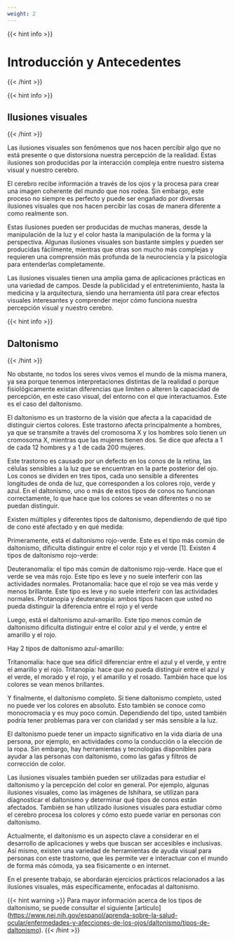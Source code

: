 ```yaml
---
weight: 2
---
```


{{< hint info >}}
# Introducción y Antecedentes
{{< /hint >}}

{{< hint info >}}
## Ilusiones visuales
{{< /hint >}}

Las ilusiones visuales son fenómenos que nos hacen percibir algo que no está presente o que distorsiona nuestra percepción de la realidad. Estas ilusiones son producidas por la interacción compleja entre nuestro sistema visual y nuestro cerebro.

El cerebro recibe información a través de los ojos y la procesa para crear una imagen coherente del mundo que nos rodea. Sin embargo, este proceso no siempre es perfecto y puede ser engañado por diversas ilusiones visuales que nos hacen percibir las cosas de manera diferente a como realmente son.

Estas ilusiones pueden ser producidas de muchas maneras, desde la manipulación de la luz y el color hasta la manipulación de la forma y la perspectiva. Algunas ilusiones visuales son bastante simples y pueden ser producidas fácilmente, mientras que otras son mucho más complejas y requieren una comprensión más profunda de la neurociencia y la psicología para entenderlas completamente.

Las ilusiones visuales tienen una amplia gama de aplicaciones prácticas en una variedad de campos. Desde la publicidad y el entretenimiento, hasta la medicina y la arquitectura, siendo una herramienta útil para crear efectos visuales interesantes y comprender mejor cómo funciona nuestra percepción visual y nuestro cerebro.

{{< hint info >}}
## Daltonismo
{{< /hint >}}

No obstante, no todos los seres vivos vemos el mundo de la misma manera, ya sea porque tenemos interpretaciones distintas de la realidad o porque fisiológicamente existan diferencias que limiten o alteren la capacidad de percepción, en este caso visual, del entorno con el que interactuamos. Este es el caso del daltonismo.

El daltonismo es un trastorno de la visión que afecta a la capacidad de distinguir ciertos colores. Este trastorno afecta principalmente a hombres, ya que se transmite a través del cromosoma X y los hombres solo tienen un cromosoma X, mientras que las mujeres tienen dos. Se dice que afecta a 1 de cada 12 hombres y a 1 de cada 200 mujeres.

Este trastorno es causado por un defecto en los conos de la retina, las células sensibles a la luz que se encuentran en la parte posterior del ojo. Los conos se dividen en tres tipos, cada uno sensible a diferentes longitudes de onda de luz, que corresponden a los colores rojo, verde y azul. En el daltonismo, uno o más de estos tipos de conos no funcionan correctamente, lo que hace que los colores se vean diferentes o no se puedan distinguir.

Existen múltiples y diferentes tipos de daltonismo, dependiendo de qué tipo de cono esté afectado y en qué medida:

Primeramente, está el daltonismo rojo-verde. Este es el tipo más común de daltonismo, dificulta distinguir entre el color rojo y el verde [1].
Existen 4 tipos de daltonismo rojo-verde:

Deuteranomalía: el tipo más común de daltonismo rojo-verde. Hace que el verde se vea más rojo. Este tipo es leve y no suele interferir con las actividades normales.
Protanomalía: hace que el rojo se vea más verde y menos brillante. Este tipo es leve y no suele interferir con las actividades normales.
Protanopia y deuteranopia: ambos tipos hacen que usted no pueda distinguir la diferencia entre el rojo y el verde

Luego, está el daltonismo azul-amarillo. Este tipo menos común de daltonismo dificulta distinguir entre el color azul y el verde, y entre el amarillo y el rojo.

Hay 2 tipos de daltonismo azul-amarillo:

Tritanomalía: hace que sea difícil diferenciar entre el azul y el verde, y entre el amarillo y el rojo.
Tritanopia: hace que no pueda distinguir entre el azul y el verde, el morado y el rojo, y el amarillo y el rosado. También hace que los colores se vean menos brillantes.

Y finalmente, el daltonismo completo. Si tiene daltonismo completo, usted no puede ver los colores en absoluto. Esto también se conoce como monocromacia y es muy poco común. Dependiendo del tipo, usted también podría tener problemas para ver con claridad y ser más sensible a la luz.

El daltonismo puede tener un impacto significativo en la vida diaria de una persona, por ejemplo, en actividades como la conducción o la elección de la ropa. Sin embargo, hay herramientas y tecnologías disponibles para ayudar a las personas con daltonismo, como las gafas y filtros de corrección de color.

Las ilusiones visuales también pueden ser utilizadas para estudiar el daltonismo y la percepción del color en general. Por ejemplo, algunas ilusiones visuales, como las imágenes de Ishihara, se utilizan para diagnosticar el daltonismo y determinar qué tipos de conos están afectados. También se han utilizado ilusiones visuales para estudiar cómo el cerebro procesa los colores y cómo esto puede variar en personas con daltonismo.

Actualmente, el daltonismo es un aspecto clave a considerar en el desarrollo de aplicaciones y webs que buscan ser accesibles e inclusivas. Así mismo, existen una variedad de herramientas de ayuda visual para personas con este trastorno, que les permite ver e interactuar con el mundo de forma más cómoda, ya sea físicamente o en internet.

En el presente trabajo, se abordarán ejercicios prácticos relacionados a las ilusiones visuales, más específicamente, enfocadas al daltonismo.

{{< hint warning >}}
Para mayor información acerca de los tipos de daltonismo, se puede consultar el
siguiente [artículo] (https://www.nei.nih.gov/espanol/aprenda-sobre-la-salud-ocular/enfermedades-y-afecciones-de-los-ojos/daltonismo/tipos-de-daltonismo).
{{< /hint >}}